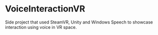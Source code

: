# VoiceInteractionVR
 Side project that used SteamVR, Unity and Windows Speech to showcase interaction using voice in VR space.
